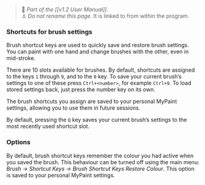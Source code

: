 > :book: _Part of the [[v1.2 User Manual]]_.  
> :anchor: _Do not rename this page._ It is linked to from within the program.  

### Shortcuts for brush settings

Brush shortcut keys are used to quickly save and restore brush settings.
You can paint with one hand and change brushes with the other, even in mid-stroke.

There are 10 slots available for brushes.
By default, shortcuts are assigned to the keys `1` through `9`,
and to the `0` key.
To save your current brush’s settings to one of these press `Ctrl+<number>`, for example `Ctrl+9`.
To load stored settings back, just press the number key on its own.

The brush shortcuts you assign are saved to your personal MyPaint settings,
allowing you to use them in future sessions.

By default, pressing the `Q` key saves your current brush’s settings
to the most recently used shortcut slot.

### Options

By default, brush shortcut keys remember the colour you had active when you saved the brush.
This behaviour can be turned off using the main menu:
_Brush → Shortcut Keys → Brush Shortcut Keys Restore Colour_.
This option is saved to your personal MyPaint settings.
